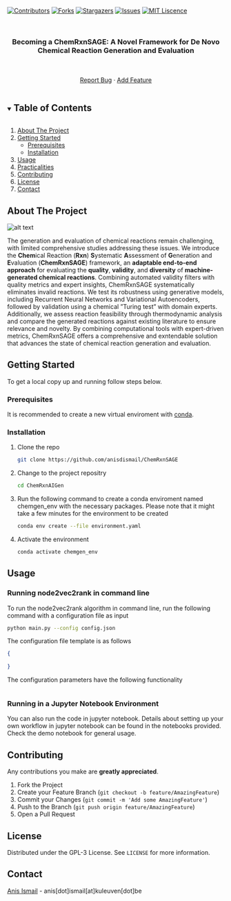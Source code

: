 
<!-- PROJECT SHIELDS -->
[![Contributors][contributors-shield]][contributors-url]
[![Forks][forks-shield]][forks-url]
[![Stargazers][stars-shield]][stars-url]
[![Issues][issues-shield]][issues-url]
[![MIT Liscence][license-shield]][license-url]

<!-- PROJECT LOGO -->
<br />
<p align="center">
 <!-- <img src="" alt="logo" align="center"> -->
  <h3 align="center">Becoming a ChemRxnSAGE: A Novel Framework for De Novo Chemical Reaction Generation and Evaluation</h3>

  <p align="center">
    <br />
    <br />
    <a href="https://github.com/anisdismail/ChemRxnSAGE/issues">Report Bug</a>
    ·
    <a href="https://github.com/anisdismail/ChemRxnSAGE/pulls">Add Feature</a>
  </p>
</p>


<!-- TABLE OF CONTENTS -->
<details open="open">
  <summary><h2 style="display: inline-block">Table of Contents</h2></summary>
  <ol>
    <li>
      <a href="#about-the-project">About The Project</a>
    </li>
    <li>
      <a href="#getting-started">Getting Started</a>
      <ul>
        <li><a href="#prerequisites">Prerequisites</a></li>
        <li><a href="#installation">Installation</a></li>
      </ul>
    </li>
    <li><a href="#usage">Usage</a></li>
      <li><a href="#practicalities">Practicalities</a></li>
    <li><a href="#contributing">Contributing</a></li>
   <li><a href="#license">License</a></li>
    <li><a href="#contact">Contact</a></li>
  </ol>
</details>



<!-- ABOUT THE PROJECT -->
## About The Project

![alt text](https://github.com/anisdismail/ChemRxnSAGE/blob/main/ChemRxnAIGen.png)

The generation and evaluation of chemical reactions remain challenging, with limited comprehensive studies addressing these issues. We introduce the **Chem**ical Reaction (**Rxn**)
**S**ystematic **A**ssessment of **G**eneration and **E**valuation (**ChemRxnSAGE**) framework, an **adaptable end-to-end approach** for evaluating the **quality**, **validity**, and **diversity** of **machine-generated
chemical reactions**. Combining automated validity filters with quality metrics and expert insights, ChemRxnSAGE systematically eliminates invalid reactions. We test its robustness
using generative models, including Recurrent Neural Networks and Variational Autoencoders, followed by validation using a chemical ”Turing test” with domain experts. Additionally,
we assess reaction feasibility through thermodynamic analysis and compare the generated reactions against existing literature to ensure relevance and novelty. By combining
computational tools with expert-driven metrics, ChemRxnSAGE offers a comprehensive and exntendable solution that advances the state of chemical reaction generation and evaluation.

<!-- GETTING STARTED -->
## Getting Started

To get a local copy up and running follow steps below.

### Prerequisites

It is recommended to create a new virtual enviroment with [conda](https://www.anaconda.com/).

### Installation

1. Clone the repo
   ```sh
   git clone https://github.com/anisdismail/ChemRxnSAGE
   ```
2. Change to the project repositry
   ```sh
   cd ChemRxnAIGen
   ```
3. Run the following command to create a conda enviroment named chemgen_env with the necessary packages. Please note that it might take a few minutes for the environment to be created
   ```sh
   conda env create --file environment.yaml
   ```
4. Activate the environment
   ```sh
   conda activate chemgen_env
   ```

<!-- USAGE EXAMPLES -->
## Usage

### Running node2vec2rank in command line
To run the node2vec2rank algorithm in command line, run the following command with a configuration file as input
   ```sh
   python main.py --config config.json
   ```
The configuration file template is as follows
   ```json
{
    
}
   ```
The configuration parameters have the following functionality
```sh

```
### Running in a Jupyter Notebook Environment
You can also run the code in jupyter notebook. Details about setting up your own workflow in jupyter notebook can be found in the notebooks provided. Check the demo notebook for general usage.  

<!-- CONTRIBUTING -->
## Contributing

Any contributions you make are **greatly appreciated**.

1. Fork the Project
2. Create your Feature Branch (`git checkout -b feature/AmazingFeature`)
3. Commit your Changes (`git commit -m 'Add some AmazingFeature'`)
4. Push to the Branch (`git push origin feature/AmazingFeature`)
5. Open a Pull Request



<!--LICENSE -->
## License

Distributed under the GPL-3 License. See `LICENSE` for more information.


<!-- CONTACT -->
## Contact

[Anis Ismail](https://linkedin.com/in/anisdimail) - anis[dot]ismail[at]kuleuven[dot]be







<!-- MARKDOWN LINKS & IMAGES -->
[contributors-shield]: https://img.shields.io/github/contributors/anisdismail/ChemRxnSAGE.svg?style=for-the-badge
[contributors-url]: https://github.com/anisdismail/ChemRxnSAGE/graphs/contributors
[forks-shield]: https://img.shields.io/github/forks/anisdismail/ChemRxnSAGE.svg?style=for-the-badge
[forks-url]: https://github.com/anisdismail/ChemRxnSAGE/network/members
[stars-shield]: https://img.shields.io/github/stars/anisdismail/ChemRxnSAGE.svg?style=for-the-badge
[stars-url]: https://github.com/anisdismail/ChemRxnSAGE/stargazers
[issues-shield]: https://img.shields.io/github/issues/anisdismail/ChemRxnSAGE.svg?style=for-the-badge
[issues-url]: https://github.com/anisdismail/ChemRxnSAGE/issues
[license-shield]: https://img.shields.io/badge/license-GPL--3.0--only-green?style=for-the-badge
[license-url]: https://github.com/anisdismail/ChemRxnSAGE/LICENSE
